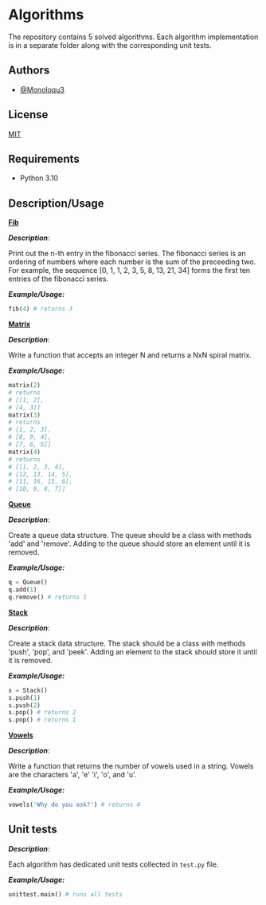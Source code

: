 
# Algorithms 

The repository contains 5 solved algorithms.
Each algorithm implementation is in a separate folder along with the corresponding unit tests.



## Authors

- [@Monoloqu3](https://github.com/Monoloqu3)


## License

[MIT](https://choosealicense.com/licenses/mit/)


## Requirements
* Python 3.10

## Description/Usage

[**Fib**](https://github.com/Monoloqu3/Algorithms_practise/tree/main/fib)

***Description***:

Print out the n-th entry in the fibonacci series.
The fibonacci series is an ordering of numbers where
each number is the sum of the preceeding two.
For example, the sequence [0, 1, 1, 2, 3, 5, 8, 13, 21, 34]
forms the first ten entries of the fibonacci series.

***Example/Usage:***
```Python
fib(4) # returns 3
```

[**Matrix**](https://github.com/Monoloqu3/Algorithms_practise/tree/main/matrix)

***Description***:

Write a function that accepts an integer N
and returns a NxN spiral matrix.

***Example/Usage:***

```Python
matrix(2)     
# returns 
# [[1, 2],
# [4, 3]]
matrix(3)
# returns 
# [1, 2, 3],
# [8, 9, 4],
# [7, 6, 5]]
matrix(4)
# returns 
# [[1, 2, 3, 4],
# [12, 13, 14, 5],
# [11, 16, 15, 6],
# [10, 9, 8, 7]]
```

[**Queue**](https://github.com/Monoloqu3/Algorithms_practise/tree/main/queue)

***Description***:

Create a queue data structure.  The queue
should be a class with methods 'add' and 'remove'.
Adding to the queue should store an element until it is removed.

***Example/Usage:***
```Python
q = Queue()
q.add(1)
q.remove() # returns 1
```

[**Stack**](https://github.com/Monoloqu3/Algorithms_practise/tree/main/stack)

***Description***:

Create a stack data structure.  The stack
should be a class with methods 'push', 'pop', and
'peek'.  Adding an element to the stack should
store it until it is removed.

***Example/Usage:***
```Python
s = Stack()
s.push(1)
s.push(2)
s.pop() # returns 2
s.pop() # returns 1
```
[**Vowels**](https://github.com/Monoloqu3/Algorithms_practise/tree/main/vowels)

***Description***:

Write a function that returns the number of vowels
used in a string.  Vowels are the characters 'a', 'e'
'i', 'o', and 'u'.

***Example/Usage:***
```Python
vowels('Why do you ask?') # returns 4
```
## Unit tests

***Description***:

Each algorithm has dedicated unit tests collected in `test.py` file.

***Example/Usage:***
```Python
unittest.main() # runs all tests
```



